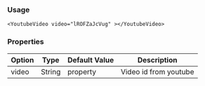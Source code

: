### Usage

```
<YoutubeVideo video="lROFZaJcVug" ></YoutubeVideo>
```

### Properties

| Option | Type | Default Value | Description |
| ------ | ---- | ------------- | ----------- |
| video | String | property | Video id from youtube |
